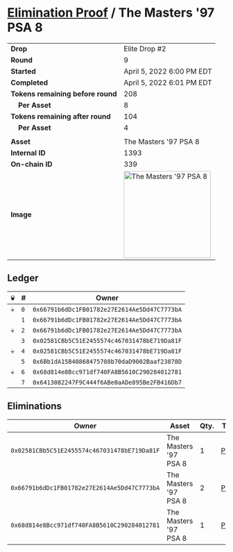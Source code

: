 # [Elimination Proof](./readme.md) / The Masters &#039;97 PSA 8

|||
|---|---|
| **Drop** | Elite Drop #2 |
| **Round** | 9 |
| **Started** | April 5, 2022 6:00 PM EDT |
| **Completed** | April 5, 2022 6:01 PM EDT |
| **Tokens remaining before round** | 208 |
| **&nbsp;&nbsp;&nbsp;&nbsp;Per Asset** | 8 |
| **Tokens remaining after round** | 104 |
| **&nbsp;&nbsp;&nbsp;&nbsp;Per Asset** | 4 |
| | |
| **Asset** | The Masters &#039;97 PSA 8 |
| **Internal ID** | 1393 |
| **On-chain ID** | 339 |
| **Image** | <img src="https://tcdn.blokpax.com/95e5eeed-5f08-4f80-a1b5-e66cbb3f07db/df4a4b54a2972b22e84b3cef694dc8737ea69431dcd72f8d2d7f13f38d9bc9b9.png" height="200" alt="The Masters &#039;97 PSA 8" /> |

## Ledger

| 💀 | # | Owner |
| --- | --- | --- |
| 💀 | `0` | `0x66791b6dDc1FB01782e27E2614Ae5Dd47C7773bA` |
|  | `1` | `0x66791b6dDc1FB01782e27E2614Ae5Dd47C7773bA` |
| 💀 | `2` | `0x66791b6dDc1FB01782e27E2614Ae5Dd47C7773bA` |
|  | `3` | `0x02581CBb5C51E2455574c467031478bE719Da81F` |
| 💀 | `4` | `0x02581CBb5C51E2455574c467031478bE719Da81F` |
|  | `5` | `0x6Bb1dA15B40868475708b70daD9002Baaf23878D` |
| 💀 | `6` | `0x68d814e8Bcc971df740FA8B5610C290284012781` |
|  | `7` | `0x6413082247F9C444f6ABe0aADe895Be2FB416Db7` |


## Eliminations

| Owner | Asset | Qty. | Transaction |
| --- | --- | --- | --- |
| `0x02581CBb5C51E2455574c467031478bE719Da81F` | The Masters '97 PSA 8 | 1 | [Polygonscan](https://polygonscan.com/tx/0x31dfc48958e88e1146fd481ca6524a6994242d57bc297a6768ae216f1179f994) |
| `0x66791b6dDc1FB01782e27E2614Ae5Dd47C7773bA` | The Masters '97 PSA 8 | 2 | [Polygonscan](https://polygonscan.com/tx/0x8b4848a69aa9e7cb14ccc8f8dc8e0f7e198271d95fbbcb707dc3dd99584e6b5e) |
| `0x68d814e8Bcc971df740FA8B5610C290284012781` | The Masters '97 PSA 8 | 1 | [Polygonscan](https://polygonscan.com/tx/0xe0a3ca702c979d89aff46c28498c18f9ca195b7ce9fc94c484a44ab73f12b139) |
